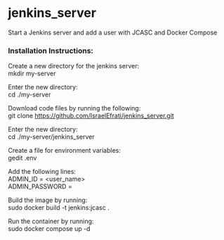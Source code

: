 # jenkins_server
Start a Jenkins server and add a user with JCASC and Docker Compose

### Installation Instructions:
Create a new directory for the jenkins server:      
  mkdir my-server       

Enter the new directory:        
cd ./my-server      

Download code files by running the following:       
git clone https://github.com/IsraelEfrati/jenkins_server.git

Enter the new directory:        
cd ./my-server/jenkins_server

Create a file for environment variables:    
gedit .env

Add the following lines:    
ADMIN_ID = <user_name>      
ADMIN_PASSWORD = <password>

Build the image by running:     
sudo docker build -t jenkins:jcasc .

Run the container by running:       
sudo docker compose up -d



  
